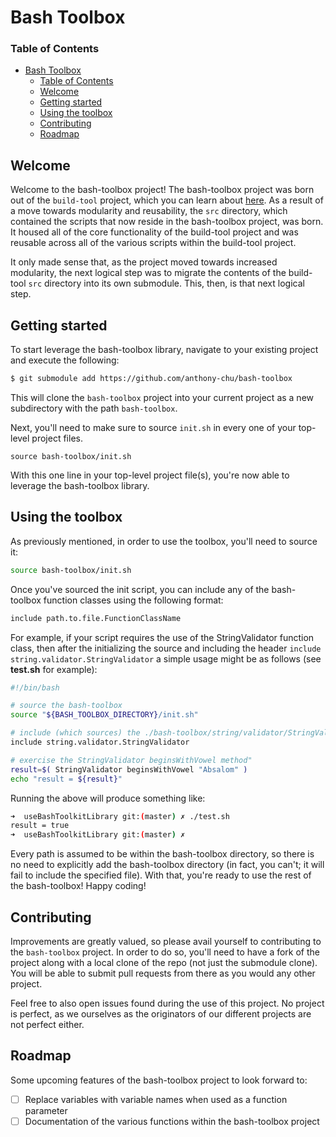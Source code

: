 # Bash Toolbox

### Table of Contents

- [Bash Toolbox](#bash-toolbox)
    - [Table of Contents](#table-of-contents)
  - [Welcome](#welcome)
  - [Getting started](#getting-started)
  - [Using the toolbox](#using-the-toolbox)
  - [Contributing](#contributing)
  - [Roadmap](#roadmap)

## Welcome

Welcome to the bash-toolbox project! The bash-toolbox project was born out of
the `build-tool` project, which you can learn about [here](
https://github.com/anthony-chu/build-tool). As a result of a move towards
modularity and reusability, the `src` directory, which contained the scripts
that now reside in the bash-toolbox project, was born. It housed all of the core
functionality of the build-tool project and was reusable across all of the
various scripts within the build-tool project.

It only made sense that, as the project moved towards increased modularity, the
next logical step was to migrate the contents of the build-tool `src` directory
into its own submodule. This, then, is that next logical step.

## Getting started

To start leverage the bash-toolbox library, navigate to your existing project
and execute the following:

```bash
$ git submodule add https://github.com/anthony-chu/bash-toolbox
```

This will clone the `bash-toolbox` project into your current project as a new
subdirectory with the path `bash-toolbox`.

Next, you'll need to make sure to source `init.sh` in every one of your
top-level project files.

`source bash-toolbox/init.sh`

With this one line in your top-level project file(s), you're now able to
leverage the bash-toolbox library.

## Using the toolbox

As previously mentioned, in order to use the toolbox, you'll need to source it:

```bash
source bash-toolbox/init.sh
```

Once you've sourced the init script, you can include any of the bash-toolbox
function classes using the following format:

```bash
include path.to.file.FunctionClassName
```

For example, if your script requires the use of the StringValidator function
class, then after the initializing the source and including the header ``include string.validator.StringValidator`` a simple usage might be as follows (see **test.sh** for example):

```bash
#!/bin/bash

# source the bash-toolbox
source "${BASH_TOOLBOX_DIRECTORY}/init.sh"

# include (which sources) the ./bash-toolbox/string/validator/StringValidator.sh"
include string.validator.StringValidator

# exercise the StringValidator beginsWithVowel method"
result=$( StringValidator beginsWithVowel "Absalom" )
echo "result = ${result}"
```

Running the above will produce something like:
```bash
➜  useBashToolkitLibrary git:(master) ✗ ./test.sh
result = true
➜  useBashToolkitLibrary git:(master) ✗
```



Every path is assumed to be within the bash-toolbox directory, so there is no
need to explicitly add the bash-toolbox directory (in fact, you can't; it will
fail to include the specified file). With that, you're ready to use the rest of
the bash-toolbox! Happy coding!

## Contributing

Improvements are greatly valued, so please avail yourself to contributing to the
`bash-toolbox` project. In order to do so, you'll need to have a fork of the
project along with a local clone of the repo (not just the submodule clone). You
will be able to submit pull requests from there as you would any other project.

Feel free to also open issues found during the use of this project. No project
is perfect, as we ourselves as the originators of our different projects are not
perfect either.

## Roadmap

Some upcoming features of the bash-toolbox project to look forward to:

- [ ] Replace variables with variable names when used as a function parameter
- [ ] Documentation of the various functions within the bash-toolbox project
